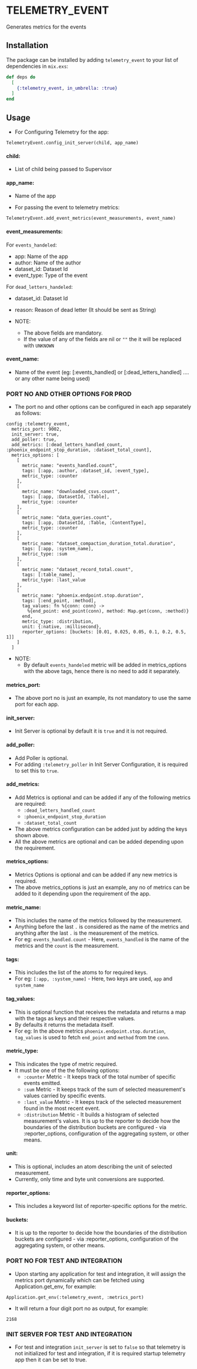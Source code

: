 # TELEMETRY_EVENT

Generates metrics for the events

## Installation

The package can be installed by adding `telemetry_event` to your list of dependencies in `mix.exs`:

```elixir
def deps do
  [
    {:telemetry_event, in_umbrella: :true}
  ]
end
```

## Usage
- For Configuring Telemetry for the app:

```
TelemetryEvent.config_init_server(child, app_name)
```

#### child:

  - List of child being passed to Supervisor

#### app_name:
  - Name of the app


- For passing the event to telemetry metrics:

```
TelemetryEvent.add_event_metrics(event_measurements, event_name)
```

#### event_measurements:

For `events_handeled`:
  - app: Name of the app
  - author: Name of the author
  - dataset_id: Dataset Id
  - event_type: Type of the event

For `dead_letters_handeled`:
  - dataset_id: Dataset Id
  - reason: Reason of dead letter (It should be sent as String)

- NOTE:
  - The above fields are mandatory.
  - If the value of any of the fields are nil or `""` the it will be replaced with `UNKNOWN`

#### event_name:
  - Name of the event (eg: [:events_handled] or [:dead_letters_handled] .... or any other name being used)



### PORT NO AND OTHER OPTIONS FOR PROD
  - The port no and other options can be configured in each app separately as follows:

```
config :telemetry_event,
  metrics_port: 9002,
  init_server: true,
  add_poller: true,
  add_metrics: [:dead_letters_handled_count, :phoenix_endpoint_stop_duration, :dataset_total_count],
  metrics_options: [
    [
      metric_name: "events_handled.count",
      tags: [:app, :author, :dataset_id, :event_type],
      metric_type: :counter
    ],
    [
      metric_name: "downloaded_csvs.count",
      tags: [:app, :DatasetId, :Table],
      metric_type: :counter
    ],
    [
      metric_name: "data_queries.count",
      tags: [:app, :DatasetId, :Table, :ContentType],
      metric_type: :counter
    ],
    [
      metric_name: "dataset_compaction_duration_total.duration",
      tags: [:app, :system_name],
      metric_type: :sum
    ],
    [
      metric_name: "dataset_record_total.count",
      tags: [:table_name],
      metric_type: :last_value
    ],
    [
      metric_name: "phoenix.endpoint.stop.duration",
      tags: [:end_point, :method],
      tag_values: fn %{conn: conn} ->
        %{end_point: end_point(conn), method: Map.get(conn, :method)}
      end,
      metric_type: :distribution,
      unit: {:native, :millisecond},
      reporter_options: [buckets: [0.01, 0.025, 0.05, 0.1, 0.2, 0.5, 1]]
    ]
  ]
```
- NOTE:
  - By default `events_handeled` metric will be added in metrics_options with the above tags, hence there is no need to add it separately.


#### metrics_port:
  - The above port no is just an example, its not mandatory to use the same port for each app.

#### init_server:
  - Init Server is optional by default it is `true` and it is not required.

#### add_poller:
  - Add Poller is optional.
  - For adding `:telemetry_poller` in Init Server Configuration, it is required to set this to `true`.

#### add_metrics:
  - Add Metrics is optional and can be added if any of the following metrics are required:
    - `:dead_letters_handled_count`
    - `:phoenix_endpoint_stop_duration`
    - `:dataset_total_count`
  - The above metrics configuration can be added just by adding the keys shown above.
  - All the above metrics are optional and can be added depending upon the requirement.

#### metrics_options:
  - Metrics Options is optional and can be added if any new metrics is required.
  - The above metrics_options is just an example, any no of metrics can be added to it depending upon the requirement of the app.

#### metric_name:
  - This includes the name of the metrics followed by the measurement.
  - Anything before the last `.` is considered as the name of the metrics and anything after the last `.` is the measurement of the metrics.
  - For eg: `events_handled.count` - Here, `events_handled` is the name of the metrics and the `count` is the measurement.

#### tags:
  - This includes the list of the atoms to for required keys.
  - For eg: `[:app, :system_name]` - Here, two keys are used, `app` and `system_name`

#### tag_values:
  - This is optional function that receives the metadata and returns a map with the tags as keys and their respective values.
  - By defaults it returns the metadata itself.
  - For eg: In the above metrics `phoenix.endpoint.stop.duration`, `tag_values` is used to fetch `end_point` and `method` from tne `conn`.

#### metric_type:
  - This indicates the type of metric required.
  - It must be one of the the following options:
    - `:counter` Metric - It keeps track of the total number of specific events emitted.
    - `:sum` Metric - It keeps track of the sum of selected measurement's values carried by specific events.
    - `:last_value` Metric - It keeps track of the selected measurement found in the most recent event.
    - `:distribution` Metric - It builds a histogram of selected measurement's values. It is up to the reporter to decide how the boundaries of the distribution buckets are configured - via :reporter_options, configuration of the aggregating system, or other means.

#### unit:
  - This is optional, includes an atom describing the unit of selected measurement.
  - Currently, only time and byte unit conversions are supported.

#### reporter_options:
  - This includes a keyword list of reporter-specific options for the metric.

#### buckets:
  - It is up to the reporter to decide how the boundaries of the distribution buckets are configured - via :reporter_options, configuration of the aggregating system, or other means.

### PORT NO FOR TEST AND INTEGRATION
  - Upon starting any application for test and integration, it will assign the metrics port dynamically which can be fetched using Application.get_env, for example:

```
Application.get_env(:telemetry_event, :metrics_port)
```

  - It will return a four digit port no as output, for example:

```
2168
```

### INIT SERVER FOR TEST AND INTEGRATION
  - For test and integration `init_server` is set to `false` so that telemetry is not initialized for test and integration, if it is required startup telemetry app then it can be set to true.
